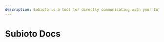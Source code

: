 ```yaml
---
description: Subioto is a tool for directly communicating with your IoT devices
---
```


# Subioto Docs

